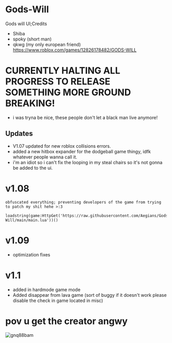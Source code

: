 # Gods-Will
Gods will UI;Credits
- Shiba
- spoky (short man)
- qkwg (my only european friend)
https://www.roblox.com/games/12826178482/GODS-WILL



# CURRENTLY HALTING ALL PROGRESS TO RELEASE SOMETHING MORE GROUND BREAKING!
- i was tryna be nice, these people don't let a black man live anymore!


  

## Updates
- V1.07 updated for new roblox collisions errors.
- added a new hitbox expander for the dodgeball game thingy, idfk whatever people wanna call it.
- i'm an idiot so i can't fix the looping in my steal chairs so it's not gonna be added to the ui.

# v1.08
  ```
  obfuscated everything; preventing developers of the game from trying to patch my shit hehe >:3
  ```
  ```
  loadstring(game:HttpGet('https://raw.githubusercontent.com/Aegians/Gods-Will/main/main.lua'))()
  ```
# v1.09
- optimization fixes

# v1.1
- added in hardmode game mode
- Added disappear from lava game (sort of buggy if it doesn't work please disable the check in game located in misc) 

# pov u get the creator angwy
![gnq88bam](https://github.com/Aegians/Gods-Will/assets/69432633/9a2125ae-d98b-48ac-b84b-3325633f2b58)
